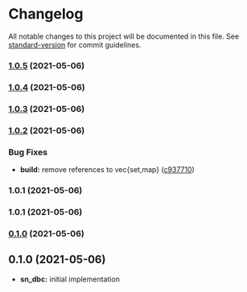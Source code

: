 # Changelog

All notable changes to this project will be documented in this file. See [standard-version](https://github.com/conventional-changelog/standard-version) for commit guidelines.

### [1.0.5](https://github.com/maidsafe/sn_dbc/compare/v1.0.4...v1.0.5) (2021-05-06)

### [1.0.4](https://github.com/maidsafe/sn_dbc/compare/v1.0.3...v1.0.4) (2021-05-06)

### [1.0.3](https://github.com/maidsafe/sn_dbc/compare/v1.0.2...v1.0.3) (2021-05-06)

### [1.0.2](https://github.com/maidsafe/sn_dbc/compare/v1.0.1...v1.0.2) (2021-05-06)


### Bug Fixes

* **build:** remove references to vec{set,map} ([c937710](https://github.com/maidsafe/sn_dbc/commit/c9377107cbefd0dab5002ea75f1bc9fd8e3eec75))

### 1.0.1 (2021-05-06)

### 1.0.1 (2021-05-06)

### [0.1.0](https://github.com/maidsafe/sn_dbc/compare/v0.1.0...v0.1.0) (2021-05-06)

## 0.1.0 (2021-05-06)

* **sn_dbc:** initial implementation
